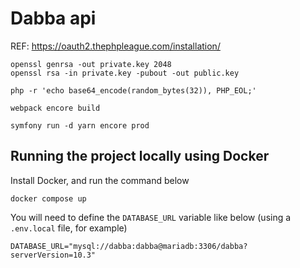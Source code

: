 # Dabba api

REF: https://oauth2.thephpleague.com/installation/

    openssl genrsa -out private.key 2048
    openssl rsa -in private.key -pubout -out public.key

    php -r 'echo base64_encode(random_bytes(32)), PHP_EOL;'

    webpack encore build

    symfony run -d yarn encore prod

## Running the project locally using Docker

Install Docker, and run the command below

```
docker compose up
```

You will need to define the `DATABASE_URL` variable like below (using a `.env.local` file, for example)

```
DATABASE_URL="mysql://dabba:dabba@mariadb:3306/dabba?serverVersion=10.3"
```
